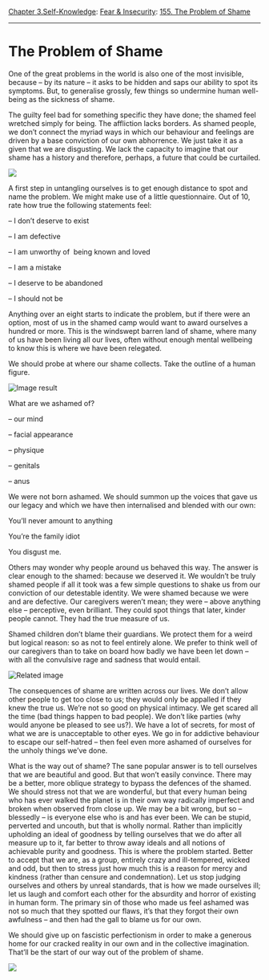 [Chapter 3.Self-Knowledge](https://www.theschooloflife.com/thebookoflife/category/self-knowledge/): [Fear & Insecurity](https://www.theschooloflife.com/thebookoflife/category/self-knowledge/fear-insecurity/): [155. The Problem of Shame](https://www.theschooloflife.com/thebookoflife/the-problem-of-shame/)

* * *

# The Problem of Shame

One of the great problems in the world is also one of the most invisible, because – by its nature – it asks to be hidden and saps our ability to spot its symptoms. But, to generalise grossly, few things so undermine human well-being as the sickness of shame.

The guilty feel bad for something specific they have done; the shamed feel wretched simply for being. The affliction lacks borders. As shamed people, we don’t connect the myriad ways in which our behaviour and feelings are driven by a base conviction of our own abhorrence. We just take it as a given that we are disgusting. We lack the capacity to imagine that our shame has a history and therefore, perhaps, a future that could be curtailed.

![](https://www.theschooloflife.com/thebookoflife/wp-content/uploads/2018/05/Key-21-On-the-Steps-of-Santa-Maria-Salute-Venice-min-458x600-1.jpg)

A first step in untangling ourselves is to get enough distance to spot and name the problem. We might make use of a little questionnaire. Out of 10, rate how true the following statements feel:

– I don’t deserve to exist

– I am defective

– I am unworthy of &nbsp;being known and loved

– I am a mistake

– I deserve to be abandoned

– I should not be

Anything over an eight starts to indicate the problem, but if there were an option, most of us in the shamed camp would want to award ourselves a hundred or more. This is the windswept barren land of shame, where many of us have been living all our lives, often without enough mental wellbeing to know this is where we have been relegated.

We should probe at where our shame collects. Take the outline of a human figure.

![Image result](https://i0.wp.com/www.templatesfront.com/wp-content/uploads/2016/05/human-body-outline-264.gif?fit=482%2C445)

What are we ashamed of?

– our mind

– facial appearance

– physique

– genitals

– anus

We were not born ashamed. We should summon up the voices that gave us our legacy and which we have then internalised and blended with our own:

You’ll never amount to anything

You’re the family idiot

You disgust me.

Others may wonder why people around us behaved this way. The answer is clear enough to the shamed: because we deserved it. We wouldn’t be truly shamed people if all it took was a few simple questions to shake us from our conviction of our detestable identity. We were shamed because we were and are defective. Our caregivers weren’t mean; they were – above anything else – perceptive, even brilliant. They could spot things that later, kinder people cannot. They had the true measure of us.

Shamed children don’t blame their guardians. We protect them for a weird but logical reason: so as not to feel entirely alone. We prefer to think well of our caregivers than to take on board how badly we have been let down – with all the convulsive rage and sadness that would entail.

![Related image](https://img.kingandmcgaw.com/imagecache/4/3/si-430890.jpg_maxdim-1000_resize-yes.jpg)

The consequences of shame are written across our lives. We don’t allow other people to get too close to us; they would only be appalled if they knew the true us. We’re not so good on physical intimacy. We get scared all the time (bad things happen to bad people). We don’t like parties (why would anyone be pleased to see us?). We have a lot of secrets, for most of what we are is unacceptable to other eyes. We go in for addictive behaviour to escape our self-hatred – then feel even more ashamed of ourselves for the unholy things we’ve done.

What is the way out of shame? The sane popular answer is to tell ourselves that we are beautiful and good. But that won’t easily convince. There may be a better, more oblique strategy to bypass the defences of the shamed. We should stress not that we are wonderful, but that every human being who has ever walked the planet is in their own way radically imperfect and broken when observed from close up. We may be a bit wrong, but so – blessedly – is everyone else who is and has ever been. We can be stupid, perverted and uncouth, but that is wholly normal. Rather than implicitly upholding an ideal of goodness by telling ourselves that we do after all measure up to it, far better to throw away ideals and all notions of achievable purity and goodness. This is where the problem started. Better to accept that we are, as a group, entirely crazy and ill-tempered, wicked and odd, but then to stress just how much this is a reason for mercy and kindness (rather than censure and condemnation). Let us stop judging ourselves and others by unreal standards, that is how we made ourselves ill; let us laugh and comfort each other for the absurdity and horror of existing in human form. The primary sin of those who made us feel ashamed was not so much that they spotted our flaws, it’s that they forgot their own awfulness – and then had the gall to blame us for our own.

We should give up on fascistic perfectionism in order to make a generous home for our cracked reality in our own and in the collective imagination. That’ll be the start of our way out of the problem of shame.

[![](https://img.youtube.com/vi/PTXWVKhcXRI/0.jpg)](https://www.youtube.com/embed/PTXWVKhcXRI '')
